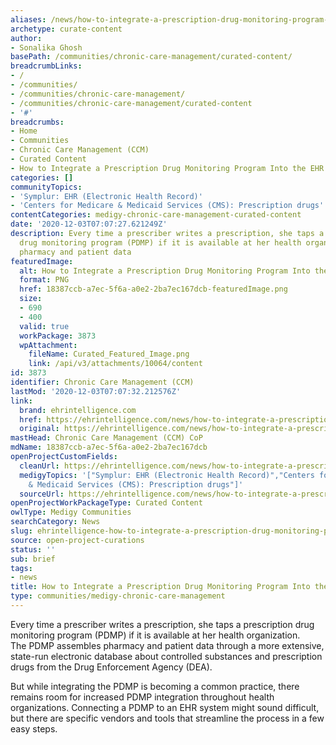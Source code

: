 ```yaml
---
aliases: /news/how-to-integrate-a-prescription-drug-monitoring-program-into-the-ehr
archetype: curate-content
author:
- Sonalika Ghosh
basePath: /communities/chronic-care-management/curated-content/
breadcrumbLinks:
- /
- /communities/
- /communities/chronic-care-management/
- /communities/chronic-care-management/curated-content
- '#'
breadcrumbs:
- Home
- Communities
- Chronic Care Management (CCM)
- Curated Content
- How to Integrate a Prescription Drug Monitoring Program Into the EHR
categories: []
communityTopics:
- 'Symplur: EHR (Electronic Health Record)'
- 'Centers for Medicare & Medicaid Services (CMS): Prescription drugs'
contentCategories: medigy-chronic-care-management-curated-content
date: '2020-12-03T07:07:27.621249Z'
description: Every time a prescriber writes a prescription, she taps a prescription
  drug monitoring program (PDMP) if it is available at her health organization. The PDMP assembles
  pharmacy and patient data
featuredImage:
  alt: How to Integrate a Prescription Drug Monitoring Program Into the EHR
  format: PNG
  href: 18387ccb-a7ec-5f6a-a0e2-2ba7ec167dcb-featuredImage.png
  size:
  - 690
  - 400
  valid: true
  workPackage: 3873
  wpAttachment:
    fileName: Curated_Featured_Image.png
    link: /api/v3/attachments/10064/content
id: 3873
identifier: Chronic Care Management (CCM)
lastMod: '2020-12-03T07:07:32.212576Z'
link:
  brand: ehrintelligence.com
  href: https://ehrintelligence.com/news/how-to-integrate-a-prescription-drug-monitoring-program-into-the-ehr
  original: https://ehrintelligence.com/news/how-to-integrate-a-prescription-drug-monitoring-program-into-the-ehr
mastHead: Chronic Care Management (CCM) CoP
mdName: 18387ccb-a7ec-5f6a-a0e2-2ba7ec167dcb
openProjectCustomFields:
  cleanUrl: https://ehrintelligence.com/news/how-to-integrate-a-prescription-drug-monitoring-program-into-the-ehr
  medigyTopics: '["Symplur: EHR (Electronic Health Record)","Centers for Medicare
    & Medicaid Services (CMS): Prescription drugs"]'
  sourceUrl: https://ehrintelligence.com/news/how-to-integrate-a-prescription-drug-monitoring-program-into-the-ehr
openProjectWorkPackageType: Curated Content
owlType: Medigy Communities
searchCategory: News
slug: ehrintelligence-how-to-integrate-a-prescription-drug-monitoring-program-into-the-ehr
source: open-project-curations
status: ''
sub: brief
tags:
- news
title: How to Integrate a Prescription Drug Monitoring Program Into the EHR
type: communities/medigy-chronic-care-management
---
```


<p>Every time a prescriber writes a prescription, she taps a prescription drug monitoring program (PDMP) if it is available at her health organization. The&nbsp;PDMP&nbsp;assembles pharmacy and patient data through a more extensive, state-run electronic database about controlled substances and prescription drugs from the Drug Enforcement Agency (DEA).&nbsp;</p><p>But while integrating the PDMP is becoming a common practice, there remains room for increased PDMP integration throughout health organizations. Connecting a PDMP to an EHR system might sound difficult, but there are specific vendors and tools that&nbsp;streamline the process&nbsp;in a few easy steps.</p>
